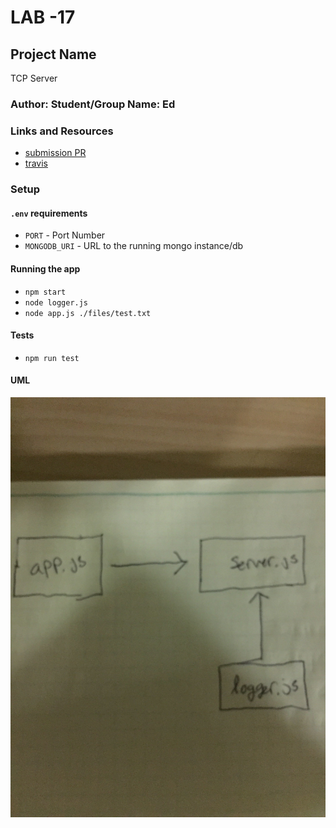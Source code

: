 # LAB -17

## Project Name
TCP Server

### Author: Student/Group Name: Ed

### Links and Resources
* [submission PR](https://github.com/EdDearment-401-advanced-javascript/lab-17/pull/1)
* [travis](https://travis-ci.com/EdDearment-401-advanced-javascript/lab-17/jobs/209169614/config)

### Setup
#### `.env` requirements
* `PORT` - Port Number
* `MONGODB_URI` - URL to the running mongo instance/db

#### Running the app
* `npm start`
* `node logger.js`
* `node app.js ./files/test.txt`
  
#### Tests
* `npm run test`

#### UML
![](https://raw.githubusercontent.com/EdDearment-401-advanced-javascript/lab-17/dev/assets/Lab17Uml.JPG)
